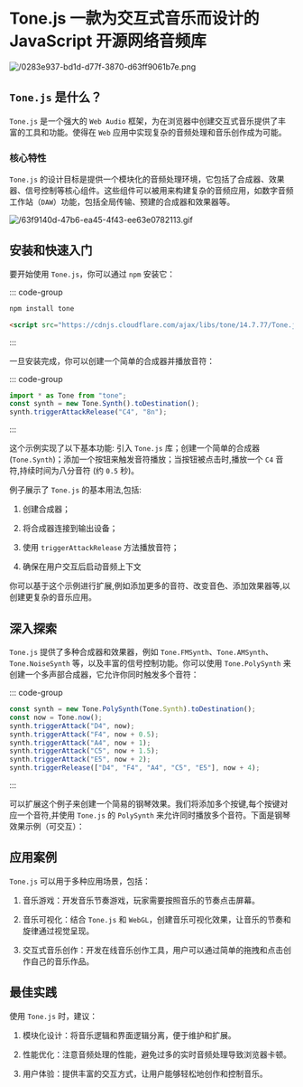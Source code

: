 # Tone.js 一款为交互式音乐而设计的 JavaScript 开源网络音频库

<article-info/>

<link-tag :linkList="[{ linkType: 'git', linkText:'Tone.js',linkUrl:'https://github.com/Tonejs/Tone.js?source=post_page-----2e5fff0f071d--------------------------------'},{ linkText:'Tone.js 官网',linkUrl:'https://tonejs.github.io/'}]" />

![/0283e937-bd1d-d77f-3870-d63ff9061b7e.png](/0283e937-bd1d-d77f-3870-d63ff9061b7e.png)

## `Tone.js` 是什么？

`Tone.js` 是一个强大的 `Web Audio` 框架，为在浏览器中创建交互式音乐提供了丰富的工具和功能。使得在 `Web` 应用中实现复杂的音频处理和音乐创作成为可能。

### 核心特性

`Tone.js` 的设计目标是提供一个模块化的音频处理环境，它包括了合成器、效果器、信号控制等核心组件。这些组件可以被用来构建复杂的音频应用，如数字音频工作站（`DAW`）功能，包括全局传输、预建的合成器和效果器等。

![/63f9140d-47b6-ea45-4f43-ee63e0782113.gif](/63f9140d-47b6-ea45-4f43-ee63e0782113.gif)

## 安装和快速入门

要开始使用 `Tone.js`，你可以通过 `npm` 安装它：

::: code-group

```bash [npm]
npm install tone
```

```html [CDN]
<script src="https://cdnjs.cloudflare.com/ajax/libs/tone/14.7.77/Tone.js"></script>
```

:::

一旦安装完成，你可以创建一个简单的合成器并播放音符：

::: code-group

```js
import * as Tone from "tone";
const synth = new Tone.Synth().toDestination();
synth.triggerAttackRelease("C4", "8n");
```

:::

这个示例实现了以下基本功能: 引入 `Tone.js` 库；创建一个简单的合成器 (`Tone.Synth`)；添加一个按钮来触发音符播放；当按钮被点击时,播放一个 `C4` 音符,持续时间为八分音符 (约 `0.5` 秒)。

例子展示了 `Tone.js` 的基本用法,包括:

1. 创建合成器；

2. 将合成器连接到输出设备；

3. 使用 `triggerAttackRelease` 方法播放音符；

4. 确保在用户交互后启动音频上下文

你可以基于这个示例进行扩展,例如添加更多的音符、改变音色、添加效果器等,以创建更复杂的音乐应用。

## 深入探索

`Tone.js` 提供了多种合成器和效果器，例如 `Tone.FMSynth`、`Tone.AMSynth`、`Tone.NoiseSynth` 等，以及丰富的信号控制功能。你可以使用 `Tone.PolySynth` 来创建一个多声部合成器，它允许你同时触发多个音符：

::: code-group

```js
const synth = new Tone.PolySynth(Tone.Synth).toDestination();
const now = Tone.now();
synth.triggerAttack("D4", now);
synth.triggerAttack("F4", now + 0.5);
synth.triggerAttack("A4", now + 1);
synth.triggerAttack("C5", now + 1.5);
synth.triggerAttack("E5", now + 2);
synth.triggerRelease(["D4", "F4", "A4", "C5", "E5"], now + 4);
```

:::

可以扩展这个例子来创建一个简易的钢琴效果。我们将添加多个按键,每个按键对应一个音符,并使用 `Tone.js` 的 `PolySynth` 来允许同时播放多个音符。下面是<imp-text-primary>钢琴效果示例（可交互）</imp-text-primary>：

<script setup>
import ExpUseTone from '../../../../components/example/exp-use-tone-js.vue'
</script>

<exp-use-tone/>

## 应用案例

`Tone.js` 可以用于多种应用场景，包括：

1. <imp-text-danger>音乐游戏</imp-text-danger>：开发音乐节奏游戏，玩家需要按照音乐的节奏点击屏幕。

2. <imp-text-danger>音乐可视化</imp-text-danger>：结合 `Tone.js` 和 `WebGL`，创建音乐可视化效果，让音乐的节奏和旋律通过视觉呈现。

3. <imp-text-danger>交互式音乐创作</imp-text-danger>：开发在线音乐创作工具，用户可以通过简单的拖拽和点击创作自己的音乐作品。

## 最佳实践

使用 `Tone.js` 时，建议：

1. <imp-text-danger>模块化设计</imp-text-danger>：将音乐逻辑和界面逻辑分离，便于维护和扩展。

2. <imp-text-danger>性能优化</imp-text-danger>：注意音频处理的性能，避免过多的实时音频处理导致浏览器卡顿。

3. <imp-text-danger>用户体验</imp-text-danger>：提供丰富的交互方式，让用户能够轻松地创作和控制音乐。
